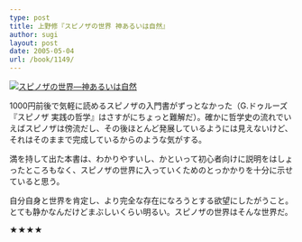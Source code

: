 ```yaml
---
type: post
title: 上野修『スピノザの世界 神あるいは自然』
author: sugi
layout: post
date: 2005-05-04
url: /book/1149/
---
```

<a href="http://www.amazon.co.jp/exec/obidos/ASIN/4061497839/chezsugi-22/ref=nosim/" target="_blank" name="amazletlink"><img class="alignleft" src="http://ec2.images-amazon.com/images/I/41B2636WPVL.SL160.jpg" alt="スピノザの世界―神あるいは自然" /></a>

1000円前後で気軽に読めるスピノザの入門書がずっとなかった（G.ドゥルーズ『スピノザ 実践の哲学』はさすがにちょっと難解だ）。確かに哲学史の流れでいえばスピノザは傍流だし、その後ほとんど発展しているようには見えないけど、それはそのままで完成しているからのような気がする。

満を持して出た本書は、わかりやすいし、かといって初心者向けに説明をはしょったところもなく、スピノザの世界に入っていくためのとっかかりを十分に示せていると思う。

自分自身と世界を肯定し、より完全な存在になろうとする欲望にしたがうこと。とても静かなんだけどまぶしいくらい明るい。スピノザの世界はそんな世界だ。

★★★★
